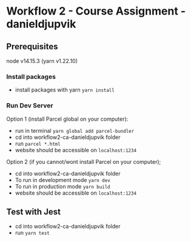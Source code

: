 # Workflow 2 - Course Assignment - danieldjupvik

## Prerequisites

node v14.15.3 (yarn v1.22.10)

### Install packages

- install packages with yarn `yarn install`

### Run Dev Server

Option 1 (install Parcel global on your computer):

- run in terminal `yarn global add parcel-bundler`
- cd into workflow2-ca-danieldjupvik folder
- run `parcel *.html`
- website should be accessible on `localhost:1234`

Option 2 (if you cannot/wont install Parcel on your computer);

- cd into workflow2-ca-danieldjupvik folder
- To run in development mode `yarn dev`
- To run in production mode `yarn build`
- website should be accessible on `localhost:1234`

## Test with Jest

- cd into workflow2-ca-danieldjupvik folder
- run `yarn test`
